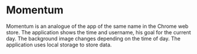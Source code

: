 # Momentum

Momentum is an analogue of the app of the same name in the Chrome web store. The application shows the time and username, his goal for the current day. The background image changes depending on the time of day. The application uses local storage to store data.